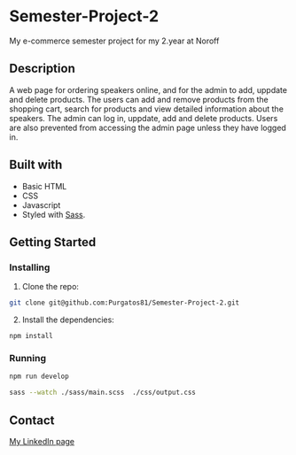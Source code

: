 # Semester-Project-2

My e-commerce semester project for my 2.year at Noroff

## Description
A web page for ordering speakers online, and for the admin to add, uppdate and delete products. 
The users can add and remove products from the shopping cart, 
search for products and view detailed information about the speakers.
The admin can log in, uppdate, add and delete products. Users are also prevented from accessing the admin page
unless they have logged in.

## Built with
 - Basic HTML
 -  CSS
 -  Javascript
 -  Styled with [Sass](https://sass-lang.com/).

## Getting Started

### Installing

1. Clone the repo:

```bash
git clone git@github.com:Purgatos81/Semester-Project-2.git
```

2. Install the dependencies:

```
npm install
```

### Running

```bash
npm run develop
```

```bash
sass --watch ./sass/main.scss  ./css/output.css
```

## Contact

[My LinkedIn page](https://www.linkedin.com/in/john-h%C3%B8ykoll-christiansen-4583821b5/)
